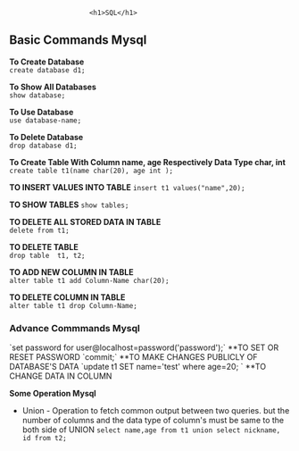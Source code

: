 
						<h1>SQL</h1>


<h2>Basic Commands Mysql</h2>

 **To Create Database**   
    `create database d1;`	
   
  **To Show All Databases**     
  `show database;`	

  **To Use Database**   
 `use database-name;`   

 **To Delete Database**  
 `drop database d1;`
	
  **To Create Table With Column name, age Respectively Data Type char, int**	
  `create table t1(name char(20), age int );` 

    
 **TO INSERT VALUES INTO TABLE**
    `insert t1 values("name",20);` 	
  
 **TO SHOW TABLES**
   `show tables;`	

 **TO DELETE ALL STORED DATA IN TABLE**		
   `delete from t1;`   

 **TO DELETE TABLE**        
   `drop table  t1, t2;`	

 **TO ADD NEW COLUMN IN TABLE**       
   `alter table t1 add Column-Name char(20);`

 **TO DELETE COLUMN IN TABLE**		
   `alter table t1 drop Column-Name;`		


<h3>Advance Commmands Mysql</h3>
`set password for user@localhost=password('password');` **TO SET OR RESET PASSWORD
`commit;`						**TO MAKE CHANGES PUBLICLY OF DATABASE'S DATA
`update t1 SET name='test' where age=20;              ` **TO CHANGE DATA IN COLUMN

**Some Operation Mysql**
* Union - Operation to fetch common output between two queries. but the number of columns and the data type of column's must be same to the both side of UNION
  `select name,age from t1 union select nickname, id from t2;`






   




					

